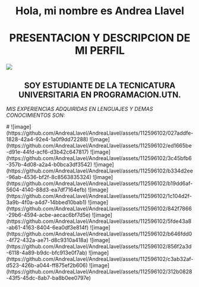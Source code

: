 <h1 align="center">Hola, mi nombre es Andrea Llavel</h1>
<h1 align="center"> PRESENTACION Y DESCRIPCION DE MI PERFIL</h1>
<p align="left"><img src="https://img.shields.io/badge/STATUS-EN%DESARROLLO-green"></p>
 <h2 align="center"> SOY ESTUDIANTE DE LA TECNICATURA UNIVERSITARIA EN PROGRAMACION.UTN.</h2>

<em> MIS EXPERIENCIAS ADQUIRIDAS EN LENGUAJES Y DEMAS CONOCIMIENTOS SON: </em>

<skills-content>
# ![image](https://github.com/AndreaLlavel/AndreaLlavel/assets/112596102/027addfe-1828-42a4-92e4-1a0f9dd72288) ![image](https://github.com/AndreaLlavel/AndreaLlavel/assets/112596102/ed1665be-d91e-44fd-acf6-d3b42c647817) ![image](https://github.com/AndreaLlavel/AndreaLlavel/assets/112596102/3c45bfb6-357b-4d08-a2a4-b0bca3df3542) ![image](https://github.com/AndreaLlavel/AndreaLlavel/assets/112596102/b334d2ee-96ab-4536-bf2f-8c8563835324) ![image](https://github.com/AndreaLlavel/AndreaLlavel/assets/112596102/b19dd6af-5604-4140-88d3-ea7df7164efb) ![image](https://github.com/AndreaLlavel/AndreaLlavel/assets/112596102/1c104d2f-3a9b-4f0a-a4d7-14bbed10bab1) ![image](https://github.com/AndreaLlavel/AndreaLlavel/assets/112596102/842f7866-29b6-4594-acbe-aecac6bf7d5e) ![image](https://github.com/AndreaLlavel/AndreaLlavel/assets/112596102/5fde43a8-ab61-4163-8404-6ea0df3e814f) ![image](https://github.com/AndreaLlavel/AndreaLlavel/assets/112596102/b646fdd0-4f72-432a-ae71-d8c9310a418a) ![image](https://github.com/AndreaLlavel/AndreaLlavel/assets/112596102/856f2a3d-6118-4a89-b9dc-bfc913e0f7ab) ![image](https://github.com/AndreaLlavel/AndreaLlavel/assets/112596102/c3ab32af-d523-426b-a044-ff875ef2b606) ![image](https://github.com/AndreaLlavel/AndreaLlavel/assets/112596102/312b0828-43f5-45dc-8ab7-ba8b0ee0797e) 
</skills-content>










 


